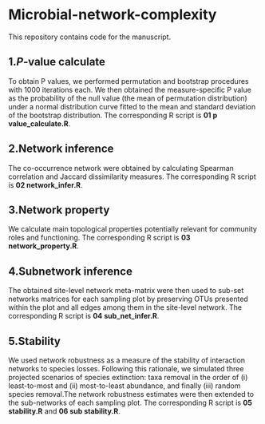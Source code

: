 # Microbial-network-complexity
This repository contains code for the manuscript.
## 1._P_-value calculate
To obtain P values, we performed permutation and bootstrap procedures with 1000 iterations each. We then obtained the measure-specific P value as the probability of the null value (the mean of permutation distribution) under a normal distribution curve fitted to the mean and standard deviation of the bootstrap distribution.
The corresponding R script is **01 p value_calculate.R**.
## 2.Network inference
The co-occurrence network were obtained by calculating Spearman correlation and Jaccard dissimilarity measures.
The corresponding R script is **02 network_infer.R**.
## 3.Network property
We calculate main topological properties potentially relevant for community roles and functioning.
The corresponding R script is **03 network_property.R**.
## 4.Subnetwork inference
The obtained site-level network meta-matrix were then used to sub-set networks matrices for each sampling plot by preserving OTUs presented within the plot and all edges among them in the site-level network.
The corresponding R script is **04 sub_net_infer.R**.
## 5.Stability
We used network robustness as a measure of the stability of interaction networks to species losses. Following this rationale, we simulated three projected scenarios of species extinction: taxa removal in the order of (ⅰ) least-to-most and (ⅱ) most-to-least abundance, and finally (ⅲ) random species removal.The network robustness estimates were then extended to the sub-networks of each sampling plot.
The corresponding R script is **05 stability.R** and **06 sub stability.R**.
